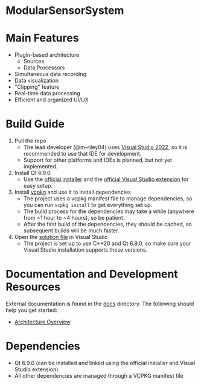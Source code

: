 # ModularSensorSystem

# Main Features
- Plugin-based architecture
	- Sources
	- Data Processors
- Simultaneous data recording
- Data visualization
- "Clipping" feature
- Real-time data processing
- Efficient and organized UI/UX

# Build Guide
1. Pull the repo
	- The lead developer (@m-riley04) uses [Visual Studio 2022](https://visualstudio.microsoft.com/vs/), so it is recommended to use that IDE for development.
	- Support for other platforms and IDEs is planned, but not yet implemented.
2. Install Qt 6.9.0
	- Use the [official installer](https://www.qt.io/download-qt-installer) and the [official Visual Studio extension](https://marketplace.visualstudio.com/items?itemName=TheQtCompany.QtVisualStudioTools2022) for easy setup.
3. Install [vcpkg](https://vcpkg.io) and use it to install dependencies
	- The project uses a vcpkg manifest file to manage dependencies, so you can run `vcpkg install` to get everything set up.
	- The build process for the dependencies may take a while (anywhere from \~1 hour to \~4 hours), so be patient.
	- After the first build of the dependencies, they should be cached, so subsequent builds will be much faster.
4. Open the [solution file](ModularSensorSystem.sln) in Visual Studio
	- The project is set up to use C++20 and Qt 6.9.0, so make sure your Visual Studio installation supports these versions.

# Documentation and Development Resources
External documentation is found in the [docs](docs/) directory. The following should help you get started:
- [Architecture Overview](docs/architecture_overview.md)

# Dependencies
- Qt 6.9.0 (can be installed and linked using the official installer and Visual Studio extension)
- All other dependencies are managed through a VCPKG manifest file